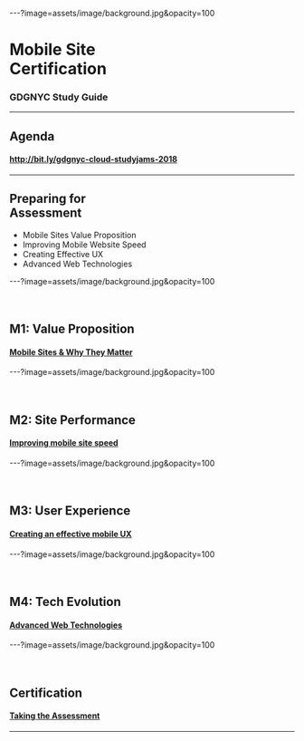 ---?image=assets/image/background.jpg&opacity=100
# <span class="white"> Mobile Site <br/> Certification </span>

### <span class="white"> GDGNYC Study Guide </span>

---
## Agenda
 
#### <span class="white"> <a href="http://bit.ly/gdgnyc-cloud-studyjams-2018"> http://bit.ly/gdgnyc-cloud-studyjams-2018 </a> </span>


---
## Preparing for <br> Assessment

 * Mobile Sites Value Proposition
 * Improving Mobile Website Speed
 * Creating Effective UX
 * Advanced Web Technologies
 

---?image=assets/image/background.jpg&opacity=100
<br/><br/><br/>
## <span class="white"> M1: Value Proposition </span>
 
#### <span class="white"> <a href="https://support.google.com/partners/answer/7327828"> Mobile Sites & Why They Matter</a> </span>


---?image=assets/image/background.jpg&opacity=100
<br/><br/><br/>
## <span class="white"> M2: Site Performance </span>
 
#### <span class="white"> <a href="https://support.google.com/partners/answer/7327828"> Improving mobile site speed</a> </span>


---?image=assets/image/background.jpg&opacity=100
<br/><br/><br/>
## <span class="white"> M3: User Experience </span>

#### <span class="white">  <a href="https://support.google.com/partners/answer/7327828"> Creating an effective mobile UX</a> </span>



---?image=assets/image/background.jpg&opacity=100
<br/><br/><br/>
## <span class="white"> M4: Tech Evolution </span>
 
#### <span class="white">  <a href="https://support.google.com/partners/answer/7327828"> Advanced Web Technologies </a> </span>



---?image=assets/image/background.jpg&opacity=100
<br/><br/><br/>
## <span class="white"> Certification </span>
 
#### <span class="white">  <a href="https://support.google.com/partners/answer/7358899"> Taking the Assessment </a> </span>

---



